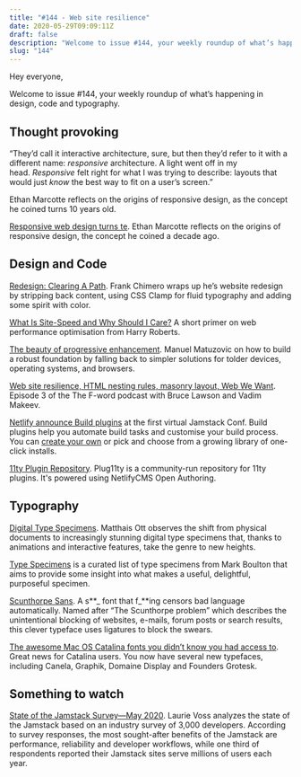 ```yaml
---
title: "#144 - Web site resilience"
date: 2020-05-29T09:09:11Z
draft: false
description: "Welcome to issue #144, your weekly roundup of what’s happening in design, code and typography."
slug: "144"
---
```


Hey everyone,

Welcome to issue #144, your weekly roundup of what’s happening in design, code and typography.

## Thought provoking

“They’d call it interactive architecture, sure, but then they’d refer to it with a different name: *responsive* architecture. A light went off in my head. *Responsive* felt right for what I was trying to describe: layouts that would just *know* the best way to fit on a user’s screen.”

Ethan Marcotte reflects on the origins of responsive design, as the concept he coined turns 10 years old.

[Responsive web design turns te](https://ethanmarcotte.com/wrote/responsive-design-at-10/). Ethan Marcotte reflects on the origins of responsive design, the concept he coined a decade ago.

## Design and Code

[Redesign: Clearing A Path](https://frankchimero.com/blog/2020/redesign-wrapping-up/). Frank Chimero wraps up he’s website redesign by stripping back content, using CSS Clamp for fluid typography and adding some spirit with color.

[What Is Site-Speed and Why Should I Care?](https://csswizardry.com/downloads/site-speed/) A short primer on web performance optimisation from Harry Roberts.

[The beauty of progressive enhancement](https://www.matuzo.at/blog/beauty-of-progressive-enhancement/). Manuel Matuzovic on how to build a robust foundation by falling back to simpler solutions for tolder devices, operating systems, and browsers.

[Web site resilience, HTML nesting rules, masonry layout, Web We Want](https://f-word.dev/episodes/3/). Episode 3 of the The F-word podcast with Bruce Lawson and Vadim Makeev.

[Netlify announce Build plugins](https://www.netlify.com/blog/2020/05/27/netlify-build-plugins-are-here/) at the first virtual Jamstack Conf. Build plugins help you automate build tasks and customise your build process. You can [create your own](https://www.netlify.com/blog/2019/10/16/creating-and-using-your-first-netlify-build-plugin/) or pick and choose from a growing library of one-click installs.

[11ty Plugin Repository](https://plug11ty.com/). Plug11ty is a community-run repository for 11ty plugins. It's powered using NetlifyCMS Open Authoring.

## Typography

[Digital Type Specimens](https://matthiasott.com/notes/digital-type-specimens). Matthais Ott observes the shift from physical documents to increasingly stunning digital type specimens that, thanks to animations and interactive features, take the genre to new heights.

[Type Specimens](https://typespecimens.xyz/) is a curated list of type specimens from Mark Boulton that aims to provide some insight into what makes a useful, delightful, purposeful specimen.

[Scunthorpe Sans](https://vole.wtf/scunthorpe-sans/). A s**_ font that f_**ing censors bad language automatically. Named after “The Scunthorpe problem” which describes the unintentional blocking of websites, e-mails, forum posts or search results, this clever typeface uses ligatures to block the swears.

[The awesome Mac OS Catalina fonts you didn’t know you had access to](https://typography.guru/journal/awesome-catalina-fonts/). Great news for Catalina users. You now have several new typefaces, including Canela, Graphik, Domaine Display and Founders Grotesk.

## Something to watch

[State of the Jamstack Survey—May 2020](https://www.youtube.com/watch?v=nPcSxIkt5-I). Laurie Voss analyzes the state of the Jamstack based on an industry survey of 3,000 developers. According to survey responses, the most sought-after benefits of the Jamstack are performance, reliability and developer workflows, while one third of respondents reported their Jamstack sites serve millions of users each year.
